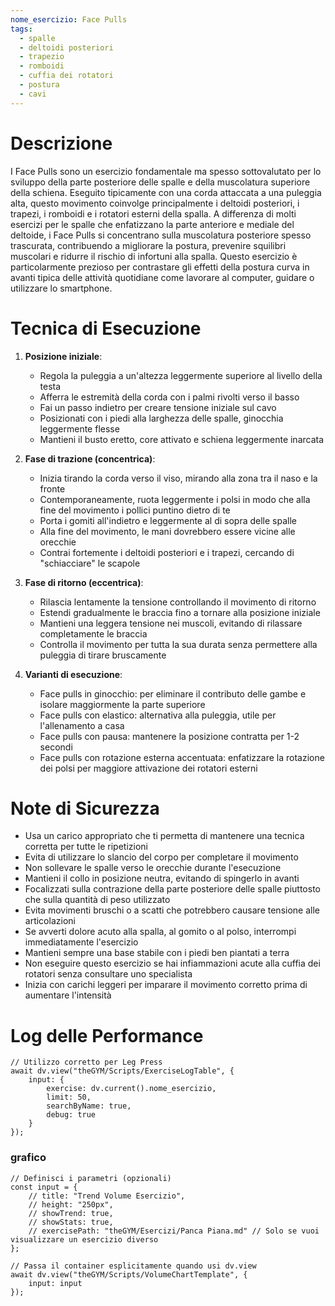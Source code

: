 ```yaml
---
nome_esercizio: Face Pulls
tags:
  - spalle
  - deltoidi posteriori
  - trapezio
  - romboidi
  - cuffia dei rotatori
  - postura
  - cavi
---
```


# Descrizione

I Face Pulls sono un esercizio fondamentale ma spesso sottovalutato per lo sviluppo della parte posteriore delle spalle e della muscolatura superiore della schiena. Eseguito tipicamente con una corda attaccata a una puleggia alta, questo movimento coinvolge principalmente i deltoidi posteriori, i trapezi, i romboidi e i rotatori esterni della spalla. A differenza di molti esercizi per le spalle che enfatizzano la parte anteriore e mediale del deltoide, i Face Pulls si concentrano sulla muscolatura posteriore spesso trascurata, contribuendo a migliorare la postura, prevenire squilibri muscolari e ridurre il rischio di infortuni alla spalla. Questo esercizio è particolarmente prezioso per contrastare gli effetti della postura curva in avanti tipica delle attività quotidiane come lavorare al computer, guidare o utilizzare lo smartphone.

# Tecnica di Esecuzione

1. **Posizione iniziale**:

   - Regola la puleggia a un'altezza leggermente superiore al livello della testa
   - Afferra le estremità della corda con i palmi rivolti verso il basso
   - Fai un passo indietro per creare tensione iniziale sul cavo
   - Posizionati con i piedi alla larghezza delle spalle, ginocchia leggermente flesse
   - Mantieni il busto eretto, core attivato e schiena leggermente inarcata

2. **Fase di trazione (concentrica)**:

   - Inizia tirando la corda verso il viso, mirando alla zona tra il naso e la fronte
   - Contemporaneamente, ruota leggermente i polsi in modo che alla fine del movimento i pollici puntino dietro di te
   - Porta i gomiti all'indietro e leggermente al di sopra delle spalle
   - Alla fine del movimento, le mani dovrebbero essere vicine alle orecchie
   - Contrai fortemente i deltoidi posteriori e i trapezi, cercando di "schiacciare" le scapole

3. **Fase di ritorno (eccentrica)**:

   - Rilascia lentamente la tensione controllando il movimento di ritorno
   - Estendi gradualmente le braccia fino a tornare alla posizione iniziale
   - Mantieni una leggera tensione nei muscoli, evitando di rilassare completamente le braccia
   - Controlla il movimento per tutta la sua durata senza permettere alla puleggia di tirare bruscamente

4. **Varianti di esecuzione**:
   - Face pulls in ginocchio: per eliminare il contributo delle gambe e isolare maggiormente la parte superiore
   - Face pulls con elastico: alternativa alla puleggia, utile per l'allenamento a casa
   - Face pulls con pausa: mantenere la posizione contratta per 1-2 secondi
   - Face pulls con rotazione esterna accentuata: enfatizzare la rotazione dei polsi per maggiore attivazione dei rotatori esterni

# Note di Sicurezza

- Usa un carico appropriato che ti permetta di mantenere una tecnica corretta per tutte le ripetizioni
- Evita di utilizzare lo slancio del corpo per completare il movimento
- Non sollevare le spalle verso le orecchie durante l'esecuzione
- Mantieni il collo in posizione neutra, evitando di spingerlo in avanti
- Focalizzati sulla contrazione della parte posteriore delle spalle piuttosto che sulla quantità di peso utilizzato
- Evita movimenti bruschi o a scatti che potrebbero causare tensione alle articolazioni
- Se avverti dolore acuto alla spalla, al gomito o al polso, interrompi immediatamente l'esercizio
- Mantieni sempre una base stabile con i piedi ben piantati a terra
- Non eseguire questo esercizio se hai infiammazioni acute alla cuffia dei rotatori senza consultare uno specialista
- Inizia con carichi leggeri per imparare il movimento corretto prima di aumentare l'intensità

# Log delle Performance

```dataviewjs
// Utilizzo corretto per Leg Press
await dv.view("theGYM/Scripts/ExerciseLogTable", {
    input: {
        exercise: dv.current().nome_esercizio,
        limit: 50,
        searchByName: true,
        debug: true
    }
});
```

### grafico

```dataviewjs
// Definisci i parametri (opzionali)
const input = {
    // title: "Trend Volume Esercizio",
    // height: "250px",
    // showTrend: true,
    // showStats: true,
    // exercisePath: "theGYM/Esercizi/Panca Piana.md" // Solo se vuoi visualizzare un esercizio diverso
};

// Passa il container esplicitamente quando usi dv.view
await dv.view("theGYM/Scripts/VolumeChartTemplate", {
    input: input
});
```
